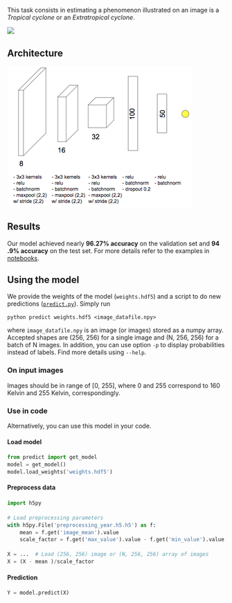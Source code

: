 This task consists in estimating a phenomenon illustrated on an image is a 
*Tropical cyclone* or an *Extratropical cyclone*.

![](../../assets/200813_est.gif)

## Architecture

![](../../assets/tcxtc_net.png)

## Results
Our model achieved nearly **96.27% accuracy** on the validation set and **94
.9% accuracy** on the test set. For more details refer to the examples in 
[notebooks](notebooks). 


## Using the model

We provide the weights of the model (`weights.hdf5`) and a script to do new 
predictions ([`predict.py`](predict.py)). Simply run

```
python predict weights.hdf5 <image_datafile.npy>
```

where `image_datafile.npy` is an image (or images) stored as a numpy array. 
Accepted shapes are (256, 256) for a single image and (N, 256, 256) for a 
batch of N images. In addition, you can use option `-p` to display 
probabilities instead of labels. Find more details using `--help`.

### On input images

Images should be in range of [0, 255], where 0 and 255 correspond to 160 Kelvin 
and 255 Kelvin, correspondingly.

### Use in code
Alternatively, you can use this model in your code.

#### Load model

```python
from predict import get_model
model = get_model()
model.load_weights('weights.hdf5')
```

#### Preprocess data

```python
import h5py

# Load preprocessing parameters
with h5py.File('preprocessing_year.h5.h5') as f:
    mean = f.get('image_mean').value
    scale_factor = f.get('max_value').value - f.get('min_value').value

X = ...  # Load (256, 256) image or (N, 256, 256) array of images
X = (X - mean )/scale_factor
```

#### Prediction

```python
Y = model.predict(X)
```